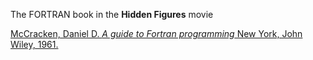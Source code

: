The FORTRAN book in the **Hidden Figures** movie

[McCracken, Daniel D. *A guide to Fortran programming* New York, John Wiley, 1961.](http://id.sbn.it/bid/SBL0212971)

